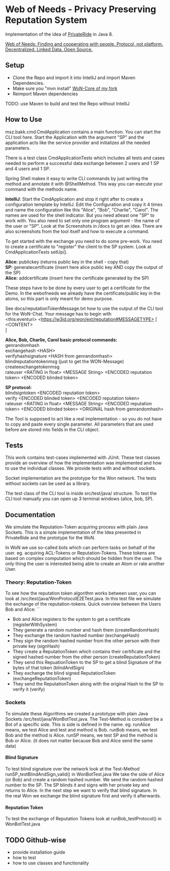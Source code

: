 # Web of Needs - Privacy Preserving Reputation System

Implementation of the idea of [PrivateRide](https://petsymposium.org/2017/papers/issue2/paper09-2017-2-source.pdf) in Java 8.

[Web of Needs: Finding and cooperating with people. Protocol, not platform. Decentralized. Linked Data. Open Source.](https://github.com/researchstudio-sat/webofneeds)

## Setup

- Clone the Repo and import it into IntelliJ and import Maven Dependencies.
- Make sure you "mvn install" [WoN-Core of my fork](https://github.com/mszkb/webofneeds) 
- Reimport Maven dependencies

TODO: use Maven to build and test the Repo without IntelliJ

## How to Use

msz.bakk.cmd.CmdApplication contains a main function. You can start the CLI tool here.
Start the Application with the argument "SP" and the application acts like the service provider and initializes
all the needed parameters.
  
There is a test class CmdApplicationTests which includes all tests and cases needed to perform a successful
data exchange between 2 users and 1 SP and 4 users and 1 SP.  
  
Spring Shell makes it easy to write CLI commands by just writing the method and annotate it with @ShellMethod.
This way you can execute your command with the methods name.
  
**IntelliJ**: Start the CmdApplication and stop it right after to create a configuration template by IntelliJ.
Edit the Configuration and copy it 4 times and name the configuration like this "Alice", "Bob", "Charlie", "Carol".
The names are used for the shell indicator. But you need atleast one "SP" to work with.
You also need to set only one program argument - the name of the user or "SP". Look at the Screenshots in /docs
to get an idea. There are also screenshots from the tool itself and how to execute a command.
  
To get started with the exchange you need to do some pre-work. You need to create a certificate to "register" the
client to the SP system. Look at CmdApplicationTests setUp().

**Alice:** publickey (returns public key in the shell - copy that)  
**SP:** generatecertificate <PUBLIC KEY> (insert here alice public key AND copy the output of the SP)  
**Alice:** addcertificate <CERT> (insert here the certificate generated by the SP)  
  
These steps have to be done by every user to get a certificate for the Demo. In the webofneeds we already have the
certificate/public key in the atoms, so this part is only meant for demo purpose.
  
See docs/reputationTokenMessage.txt how to use the output of the CLI tool for the WoN-Chat.
Your message has to begin with  
\<this:eventuri> \<https://w3id.org/won/ext/reputation#MESSAGETYPE> \[  
    \<CONTENT>  
]  
  
  
**Alice, Bob, Charlie, Carol basic protocol commands:**  
genrandomhash  
exchangehash \<HASH>  
verifyhashsignature  \<HASH from genrandomhash>
blindreputationtokenmsg (just to get the WON-Message)  
createexchangetokenmsg <BLINDED TOKEN>  
rateuser \<RATING in float> \<MESSAGE String> \<ENCODED reputation token> \<ENCODED blinded token>  
  
**SP protocol:**  
blindsigntoken \<ENCODED reputation token>  
verify \<ENCODED blinded token> \<ENCODED reputation token>  
rateuser \<RATING in float> \<MESSAGE String> \<ENCODED reputation token> \<ENCODED blinded token> \<ORIGINAL hash from genrandomhash>  
  
The Tool is supposed to act like a real implementation - so you do not have to copy and paste every single
parameter. All parameters that are used before are stored into fields in the CLI object.  




## Tests

This work contains test-cases implemented with JUnit. These test classes provide an overview of how the implementation was implemented and how to use the individual classes.
We provide tests with and without sockets.

Socket implementation are the prototype for the Won network. 
The tests without sockets can be used as a library.

The test class of the CLI tool is inside src/test/java/ structure.
To test the CLI tool manually you can open up 3 terminal windows (alice, bob, SP).

## Documentation

We simulate the Reputation-Token acquiring process with plain Java Sockets. This is a simple implementation of the Idea presented in PrivateRide and the prototype for the WoN.

In WoN we use so-called bots which can perform tasks on behalf of the user. eg. acquiring ACL-Tokens or Reputation-Tokens. These tokens are based on complex computation which should be hidden from the user. The only thing the user is interested being able to create an Atom or rate another User.

### Theory: Reputation-Token

To see how the reputation token algorithm works between user, you can look at /src/test/java/WonProtocolE2ETest.java. In this test file we simulate the exchange of the reputation-tokens.
Quick overview between the Users Bob and Alice:
``
- Bob and Alice registers to the system to get a certificate (registerWithSystem)
- They generate a random number and hash them (createRandomHash)
- They exchange the random hashed number (exchangeHash)
- They sign the random hashed number from the other person with their private key (signHash)
- They create a ReputationToken which contains their certificate and the signed hashed number from the other person (createReputationToken)
- They send this RepuationToken to the SP to get a blind Signature of the bytes of that token (blindAndSign)
- They exchange the blind signed ReputationToken (exchangeReputationToken)
- They send the ReputationToken along with the original Hash to the SP to verify it (verify)

### Sockets

To simulate these Algorithms we created a prototype with plain Java Sockets /src/test/java/WonBotTest.java.
The Test-Method is considerd be a Bot of a specific side. This is side is defined in the name.
eg. runAlice means, we test Alice and test and method is Bob.
runBob means, we test Bob and the method is Alice.
runSP means, we test SP and the method is Bob or Alice. (it does not matter because Bob and Alice send the same data)

#### Blind Signature

To test blind signature over the network look at the Test-Method runSP_testBlindAndSign_valid() in WonBotTest.java
We take the side of Alice (or Bob) and create a random hashed number. We send the random hashed number to the SP. The SP blinds it and signs with her private key and returns to Alice.
In the next step we want to verify that blind signature. In the real Won we exchange the blind signature first and verify it afterwards.

#### Reputation Token

To test the exchange of Reputation Tokens look at runBob_testProtocol() in WonBotTest.java

## TODO Github-wise

- provide installation guide
- how to test
- how to use classes and functionality


